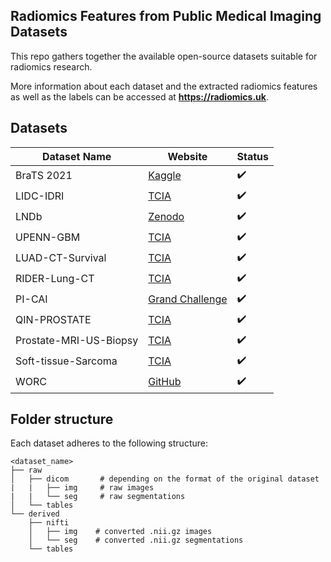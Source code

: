 ## Radiomics Features from Public Medical Imaging Datasets

This repo gathers together the available open-source datasets suitable for radiomics research.

More information about each dataset and the extracted radiomics features as well as the labels can be accessed at **https://radiomics.uk**.

## Datasets

| Dataset Name           | Website                                                                                 | Status |
| ---------------------- | --------------------------------------------------------------------------------------- | ------ |
| BraTS 2021             | [Kaggle](https://www.kaggle.com/datasets/dschettler8845/brats-2021-task1)               | ✔️     |
| LIDC-IDRI              | [TCIA](https://wiki.cancerimagingarchive.net/pages/viewpage.action?pageId=1966254)      | ✔️     |
| LNDb                   | [Zenodo](https://zenodo.org/record/6613714#.Y8rTA9LMJkh)                                | ✔️     |
| UPENN-GBM                   | [TCIA](https://wiki.cancerimagingarchive.net/pages/viewpage.action?pageId=70225642#70225642c94d520b7b5f42e7925602d723412459)                                | ✔️     |
| LUAD-CT-Survival | [TCIA](https://wiki.cancerimagingarchive.net/pages/viewpage.action?pageId=24284406#24284406036220c66a5a436f90e4a0b54367bfae)     | ✔️     |
| RIDER-Lung-CT | [TCIA](https://wiki.cancerimagingarchive.net/pages/viewpage.action?pageId=46334165) | ✔️     |
| PI-CAI                 | [Grand Challenge](https://pi-cai.grand-challenge.org/)                                  | ✔️     |
| QIN-PROSTATE           | [TCIA](https://wiki.cancerimagingarchive.net/display/Public/QIN-PROSTATE-Repeatability) | ✔️     |
| Prostate-MRI-US-Biopsy | [TCIA](https://wiki.cancerimagingarchive.net/pages/viewpage.action?pageId=68550661)     | ✔️     |
| Soft-tissue-Sarcoma    | [TCIA](https://wiki.cancerimagingarchive.net/pages/viewpage.action?pageId=21266533)                                          | ✔️     |
| WORC                   | [GitHub](https://github.com/MStarmans91/WORCDatabase)                                   | ✔️     |
## Folder structure

Each dataset adheres to the following structure:

```
<dataset_name>
├── raw
│   ├── dicom       # depending on the format of the original dataset
|   |   ├── img     # raw images
|   |   └── seg     # raw segmentations
│   └── tables
└── derived
    ├── nifti
    │   ├── img    # converted .nii.gz images
    │   └── seg    # converted .nii.gz segmentations
    └── tables
```
